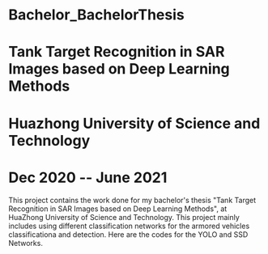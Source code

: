 # Bachelor_BachelorThesis
# Tank Target Recognition in SAR Images based on Deep Learning Methods
# Huazhong University of Science and Technology
# Dec 2020 -- June 2021
This project contains the work done for my bachelor's thesis "Tank Target Recognition in SAR Images based on Deep Learning Methods", at HuaZhong University of Science and Technology. This project mainly includes using different classification networks for the armored vehicles classificationa and detection. Here are the codes for the YOLO and SSD Networks.
